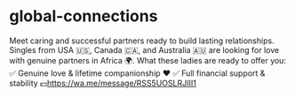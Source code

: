 # global-connections
  Meet caring and successful partners ready to build lasting relationships. Singles from USA 🇺🇸, Canada 🇨🇦, and Australia 🇦🇺 are looking for love with genuine partners in Africa 🌍.   What these ladies are ready to offer you: ✅ Genuine love &amp; lifetime companionship ❤️ ✅ Full financial support &amp; stability 💵https://wa.me/message/RSS5UOSLRJIII1
